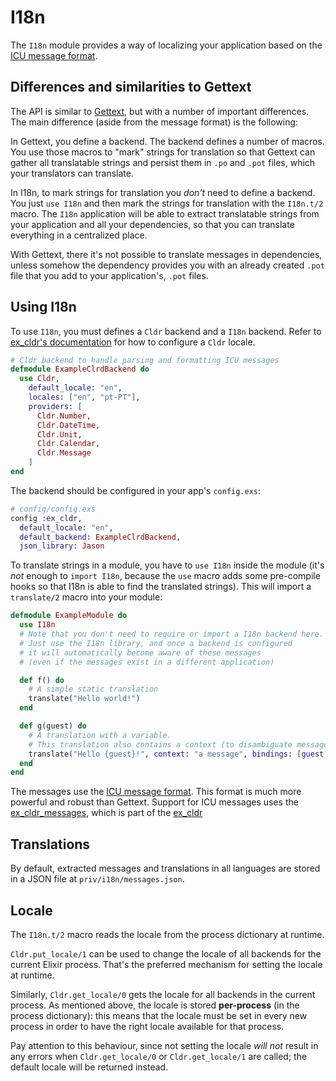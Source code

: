 # I18n

The `I18n` module provides a way of localizing your application
based on the [ICU message format](https://unicode-org.github.io/icu/).

## Differences and similarities to Gettext

The API is similar to [Gettext](https://hexdocs.pm/gettext/Gettext.html),
but with a number of important differences.
The main difference (aside from the message format) is the following:

In Gettext, you define a backend.
The backend defines a number of macros.
You use those macros to "mark" strings for translation
so that Gettext can gather all translatable strings and persist them
in `.po` and `.pot` files, which your translators can translate.

In I18n, to mark strings for translation you *don't* need
to define a backend.
You just `use I18n` and then mark the strings for translation
with the `I18n.t/2` macro.
The `I18n` application will be able to extract translatable strings from your
application and all your dependencies, so that you can translate
everything in a centralized place.

With Gettext, there it's not possible to translate messages in dependencies,
unless somehow the dependency provides you with an already created `.pot`
file that you add to your application's, `.pot` files.
## Using I18n

To use `I18n`, you must defines a `Cldr` backend and a `I18n` backend.
Refer to [ex_cldr's documentation]() for how to configure a `Cldr` locale.

```elixir
# Cldr backend to handle parsing and formatting ICU messages
defmodule ExampleClrdBackend do
  use Cldr,
    default_locale: "en",
    locales: ["en", "pt-PT"],
    providers: [
      Cldr.Number,
      Cldr.DateTime,
      Cldr.Unit,
      Cldr.Calendar,
      Cldr.Message
    ]
end
```

The backend should be configured in your app's `config.exs`:

```elixir
# config/config.exs
config :ex_cldr,
  default_locale: "en",
  default_backend: ExampleClrdBackend,
  json_library: Jason
```

To translate strings in a module, you have to `use I18n` inside the module
(it's *not* enough to `import I18n`, because the `use` macro adds some
pre-compile hooks so that I18n is able to find the translated strings).
This will import a `translate/2` macro into your module:

```elixir
defmodule ExampleModule do
  use I18n
  # Note that you don't need to require or import a I18n backend here.
  # Just use the I18n library, and once a backend is configured
  # it will automatically become aware of these messages
  # (even if the messages exist in a different application)

  def f() do
    # A simple static translation
    translate("Hello world!")
  end

  def g(guest) do
    # A translation with a variable.
    # This translation also contains a context (to disambiguate messages with the same text)
    translate("Hello {guest}!", context: "a message", bindings: [guest: guest])
  end
end
```

The messages use the [ICU message format](https://unicode-org.github.io/icu/).
This format is much more powerful and robust than Gettext.
Support for ICU messages uses the
[ex_cldr_messages](https://hexdocs.pm/ex_cldr_messages/readme.html),
which is part of the [ex_cldr](https://hexdocs.pm/ex_cldr/readme.html)

## Translations

By default, extracted messages and translations in all languages are stored in a JSON file at `priv/i18n/messages.json`.
## Locale

The `I18n.t/2` macro reads the locale from the process dictionary at runtime.

`Cldr.put_locale/1` can be used to change the locale of all backends for
the current Elixir process. That's the preferred mechanism for setting the
locale at runtime.

Similarly, `Cldr.get_locale/0` gets the locale for all backends in the
current process. As mentioned above, the locale is stored **per-process**
(in the process dictionary): this means that the locale must be set
in every new process in order to have the right locale available for that process.

Pay attention to this behaviour, since not setting the locale *will not*
result in any errors when `Cldr.get_locale/0` or `Cldr.get_locale/1`
are called; the default locale will be returned instead.